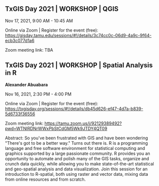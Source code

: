 ## TxGIS Day 2021 | WORKSHOP | QGIS

Nov 17, 2021, 9:00 AM - 10:45 AM

Online via Zoom | Register for the event (free): https://gisday.tamu.edu/sessions/#!/details/3c74cc0c-06d9-4a9c-9f64-ecb3c077d1a6

Zoom meeting link: TBA

## TxGIS Day 2021 | WORKSHOP | Spatial Analysis in R

**Alexander Abuabara**

Nov 16, 2021, 2:30 PM - 4:00 PM

Online via Zoom | Register for the event (free): https://txgisday.org/sessions/#!/details/db45d626-ef47-4d7a-b839-5d6733f36556

Zoom meeting link: https://tamu.zoom.us/j/92129389492?pwd=WTNlRDNrWWxPbStCdGM5Wk9JTDY4QT09

Abstract: So you've been frustrated with GIS and have been wondering "There's got to be a better way." Turns out there is. R is a programming language and free software environment for statistical computing and graphics supported by a large passionate community. R provides you an opportunity to automate and polish many of the GIS tasks, organize and crunch data quickly, while allowing you to make state-of-the-art statistical and geo-spatial analysis and data visualization. Join this session for an introduction to R-spatial, both using raster and vector data, mixing data from online resources and from scratch.
